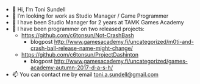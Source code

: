 - 👋 Hi, I’m Toni Sundell
- 👀 I’m looking for work as Studio Manager / Game Programmer
- 🌱 I have been Studio Manager for 2 years at TAMK Games Academy
- 💞️ I have been programmer on two released projects:
    - https://github.com/c6tonsun/Not-CrashBash
        - blogpost http://www.gamesacademy.fi/uncategorized/m0ti-and-crash-ball-release-name-might-change/
    - https://github.com/c6tonsun/ProjectDashinton
        - blogpost http://www.gamesacademy.fi/uncategorized/games-academy-autumn-2017-d-a-s-h/
- 📫 You can contact me by email toni.a.sundell@gmail.com 

<!---
c6tonsun/c6tonsun is a ✨ special ✨ repository because its `README.md` (this file) appears on your GitHub profile.
You can click the Preview link to take a look at your changes.
--->
